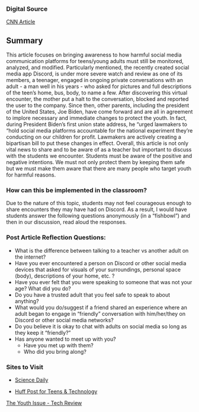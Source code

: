 
### Digital Source 
[CNN Article](https://www.cnn.com/2022/03/22/tech/discord-teens/index.html)  

## Summary
This article focuses on bringing awareness to how harmful social media communication platforms for teens/young adults must still be monitored, analyzed, and modified. Particularly mentioned, the recently created social media app Discord, is under more severe watch and review as one of its members, a teenager, engaged in ongoing private conversations with an adult - a man well in his years - who asked for pictures and full descriptions of the teen’s home, bus, body, to name a few. After discovering this virtual encounter, the mother put a halt to the conversation, blocked and reported the user to the company. Since then, other parents, including the president of the United States, Joe Biden, have come forward and are all in agreement to implore necessary and immediate changes to protect the youth. In fact, during President Biden’s first union state address, he “urged lawmakers to “hold social media platforms accountable for the national experiment they’re conducting on our children for profit.  Lawmakers are actively creating a bipartisan bill to put these changes in effect. Overall, this article is not only vital news to share and to be aware of as a teacher but important to discuss with the students we encounter. Students must be aware of the positive and negative intentions. We must not only protect them by keeping them safe but we must make them aware that there are many people who target youth for harmful reasons. 


### How can this be implemented in the classroom? 
Due to the nature of this topic, students may not feel courageous enough to share encounters they may have had on Discord. As a result, I would have students answer the following questions anonymously (in a “fishbowl”) and then in our discussion, read aloud the responses. 

### Post Article Reflection Questions: 
- What is the difference between talking to a teacher vs another adult on the internet? 
- Have you ever encountered a person on Discord or other social media devices that asked for visuals of your surroundings, personal space (body), descriptions of your home, etc. ?
- Have you ever felt that you were speaking to someone that was not your age?
 What did you do? 
- Do you have a trusted adult that you feel safe to speak to about anything?
- What would you do/suggest if a friend shared an experience where an adult began to engage in “friendly” conversation with him/her/they on Discord or other social media networks?
- Do you believe it is okay to chat with adults on social media so long as they keep it “friendly?”
- Has anyone wanted to meet up with you?
    - Have you met up with them?
    - Who did you bring along?

 ### Sites to Visit
-  [Science Daily](https://www.sciencedaily.com/news/computers_math/educational_technology/)

-  [Huff Post for Teens & Technology](https://www.huffpost.com/topic/teens-and-technology)

[The Youth Issue - Tech Review](https://www.technologyreview.com/magazines/the-youth-issue/)

